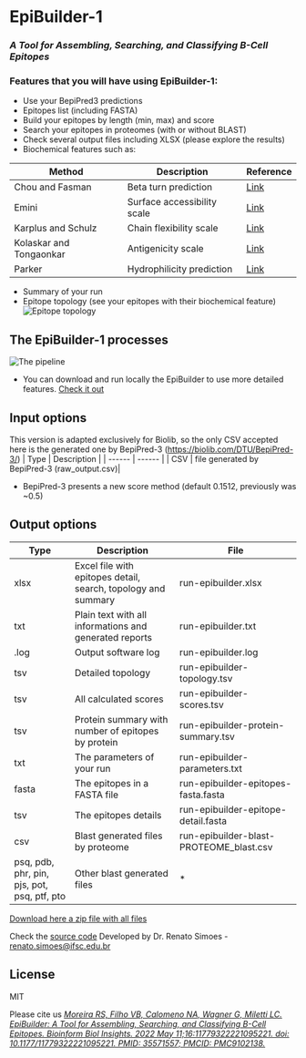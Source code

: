 # EpiBuilder-1
### _A Tool for Assembling, Searching, and Classifying B-Cell Epitopes_

### Features that you will have using EpiBuilder-1:
- Use your BepiPred3 predictions
- Epitopes list (including FASTA)
- Build your epitopes by length (min, max) and score
- Search your epitopes in proteomes (with or without BLAST)
- Check several output files including XLSX (please explore the results)
- Biochemical features such as: 

| Method | Description |  Reference |
| ------ | ------ |  ------ |
| Chou and Fasman | Beta turn prediction  | [Link](https://pubmed.ncbi.nlm.nih.gov/364941/) |
| Emini | Surface accessibility scale | [Link](https://pubmed.ncbi.nlm.nih.gov/2991600/) |
| Karplus and Schulz | Chain flexibility scale | [Link](https://link.springer.com/article/10.1007/BF01195768) |
| Kolaskar and Tongaonkar | Antigenicity scale | [Link](https://pubmed.ncbi.nlm.nih.gov/1702393/) |
| Parker | Hydrophilicity prediction | [Link](https://pubmed.ncbi.nlm.nih.gov/2430611/) |
- Summary of your run
- Epitope topology (see your epitopes with their biochemical feature)
![Epitope topology](https://www.ncbi.nlm.nih.gov/pmc/articles/instance/9102138/bin/10.1177_11779322221095221-fig1.jpg)

## The EpiBuilder-1 processes
![The pipeline](https://www.ncbi.nlm.nih.gov/pmc/articles/instance/9102138/bin/10.1177_11779322221095221-fig2.jpg)
* You can download and run locally the EpiBuilder to use more detailed features. [Check it out](https://sourceforge.net/projects/epibuilder/)

## Input options
This version is adapted exclusively for Biolib, so the only CSV accepted here is the generated one by BepiPred-3 (https://biolib.com/DTU/BepiPred-3/)
| Type | Description |
| ------ | ------ |
| CSV | file generated by BepiPred-3 (raw_output.csv)|
* BepiPred-3 presents a new score method (default 0.1512, previously was ~0.5)

## Output options
| Type | Description | File |
| ------ | ------ | ------ |
| xlsx | Excel file with epitopes detail, search, topology and summary | run-epibuilder.xlsx |
| txt | Plain text with all informations and generated reports | run-epibuilder.txt |
| .log | Output software log | run-epibuilder.log |
| tsv | Detailed topology | run-epibuilder-topology.tsv |
| tsv | All calculated scores | run-epibuilder-scores.tsv |
| tsv | Protein summary with number of epitopes by protein | run-epibuilder-protein-summary.tsv |
| txt | The parameters of your run | run-epibuilder-parameters.txt |
| fasta | The epitopes in a FASTA file | run-epibuilder-epitopes-fasta.fasta |
| tsv | The epitopes details | run-epibuilder-epitope-detail.fasta |
| csv | Blast generated files by proteome | run-epibuilder-blast-PROTEOME_blast.csv |
| psq, pdb, phr, pin, pjs, pot, psq, ptf, pto | Other blast generated files | * |
[Download here a zip file with all files](https://github.com/simoesrenato/bioinfo/blob/master/epibuilder/test/EpiBuilder-1-results-example.zip?raw=true)


Check the [source code](https://github.com/simoesrenato/bioinfo/tree/master/epibuilder) 
Developed by Dr. Renato Simoes - renato.simoes@ifsc.edu.br

## License

MIT

Please cite us
_[Moreira RS, Filho VB, Calomeno NA, Wagner G, Miletti LC. EpiBuilder: A Tool for Assembling, Searching, and Classifying B-Cell Epitopes. Bioinform Biol Insights. 2022 May 11;16:11779322221095221. doi: 10.1177/11779322221095221. PMID: 35571557; PMCID: PMC9102138.](https://pubmed.ncbi.nlm.nih.gov/35571557/)_

